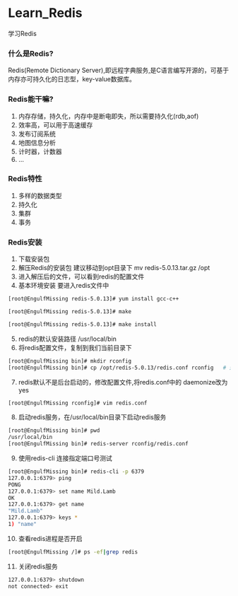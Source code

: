 # Learn_Redis
学习Redis

### 什么是Redis?
Redis(Remote Dictionary Server),即远程字典服务,是C语言编写开源的，可基于内存亦可持久化的日志型，key-value数据库。

### Redis能干嘛?
1. 内存存储，持久化，内存中是断电即失，所以需要持久化(rdb,aof)
2. 效率高，可以用于高速缓存
3. 发布订阅系统
4. 地图信息分析
5. 计时器，计数器
6. ...

### Redis特性
1. 多样的数据类型
2. 持久化
3. 集群
4. 事务

### Redis安装
1. 下载安装包
2. 解压Redis的安装包  建议移动到opt目录下  mv redis-5.0.13.tar.gz /opt
3. 进入解压后的文件，可以看到redis的配置文件
4. 基本环境安装  要进入redis文件中
```bash
[root@EngulfMissing redis-5.0.13]# yum install gcc-c++

[root@EngulfMissing redis-5.0.13]# make

[root@EngulfMissing redis-5.0.13]# make install
```
5. redis的默认安装路径 /usr/local/bin
6. 将redis配置文件，复制到我们当前目录下
```bash
[root@EngulfMissing bin]# mkdir rconfig
[root@EngulfMissing bin]# cp /opt/redis-5.0.13/redis.conf rconfig   # 这里的bin是/usr/local/bin
```
7. redis默认不是后台启动的，修改配置文件,将redis.conf中的  daemonize改为yes
```bash
[root@EngulfMissing rconfig]# vim redis.conf
```
8. 启动redis服务，在/usr/local/bin目录下启动redis服务
```bash
[root@EngulfMissing bin]# pwd
/usr/local/bin
[root@EngulfMissing bin]# redis-server rconfig/redis.conf
```
9. 使用redis-cli 连接指定端口号测试
```bash
[root@EngulfMissing bin]# redis-cli -p 6379
127.0.0.1:6379> ping
PONG
127.0.0.1:6379> set name Mild.Lamb
OK
127.0.0.1:6379> get name
"Mild.Lamb"
127.0.0.1:6379> keys *
1) "name"
```
10. 查看redis进程是否开启
```bash
[root@EngulfMissing /]# ps -ef|grep redis
```
11. 关闭redis服务
```bash
127.0.0.1:6379> shutdown
not connected> exit
```
